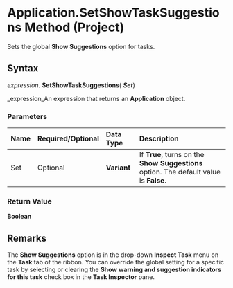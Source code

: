 
# Application.SetShowTaskSuggestions Method (Project)

Sets the global  **Show Suggestions** option for tasks.


## Syntax

 _expression_. **SetShowTaskSuggestions**( **_Set_**)

 _expression_An expression that returns an  **Application** object.


### Parameters



|**Name**|**Required/Optional**|**Data Type**|**Description**|
|:-----|:-----|:-----|:-----|
|Set|Optional| **Variant**|If  **True**, turns on the  **Show Suggestions** option. The default value is **False**.|

### Return Value

 **Boolean**


## Remarks

The  **Show Suggestions** option is in the drop-down **Inspect Task** menu on the **Task** tab of the ribbon. You can override the global setting for a specific task by selecting or clearing the **Show warning and suggestion indicators for this task** check box in the **Task Inspector** pane.


